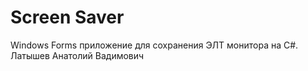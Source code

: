 # Screen Saver
Windows Forms приложение для сохранения ЭЛТ монитора на C#.\
Латышев Анатолий Вадимович
